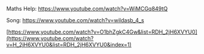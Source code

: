 Maths Help:
https://www.youtube.com/watch?v=WiMCGq849tQ

Song:
https://www.youtube.com/watch?v=wildasb_4_s

[https://www.youtube.com/watch?v=O1bhZgkC4Gw&list=RDH_2jH6XVYU0](https://www.youtube.com/watch?v=H_2jH6XVYU0&list=RDH_2jH6XVYU0&index=1)
